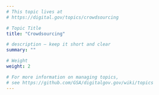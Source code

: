 ```yaml
---
# This topic lives at
# https://digital.gov/topics/crowdsourcing

# Topic Title
title: "Crowdsourcing"

# description — keep it short and clear
summary: ""

# Weight
weight: 2

# For more information on managing topics,
# see https://github.com/GSA/digitalgov.gov/wiki/topics
---
```

